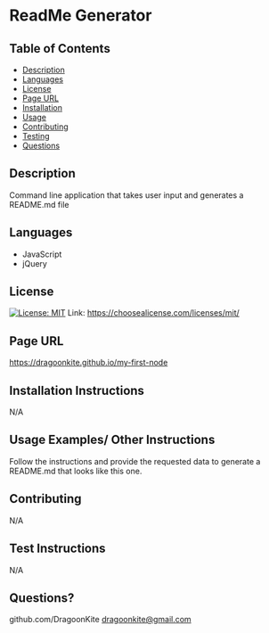 
  # ReadMe Generator

  ## Table of Contents
  * [Description](#description)
  * [Languages](#languages)
  * [License](#license)
  * [Page URL](#pageurl)
  * [Installation](#installationinstructions)
  * [Usage](#usageexamples/otherinstructions)
  * [Contributing](#contributing)
  * [Testing](#testinstructions)
  * [Questions](#questions?)

  ## Description
  Command line application that takes user input and generates a README.md file

  ## Languages
  * JavaScript
  * jQuery

  
  ## License
  [![License: MIT](https://img.shields.io/badge/License-MIT-yellow.svg)](https://opensource.org/licenses/MIT)
  Link: https://choosealicense.com/licenses/mit/
    

  
  ## Page URL
  https://dragoonkite.github.io/my-first-node 
   

  
  ## Installation Instructions
  N/A 
   

  
  ## Usage Examples/ Other Instructions
  Follow the instructions and provide the requested data to generate a README.md that looks like this one.
   

  
  ## Contributing
  N/A

  
  ## Test Instructions
  N/A

  
  ## Questions?
  github.com/DragoonKite
  dragoonkite@gmail.com 

  

  

  

  
